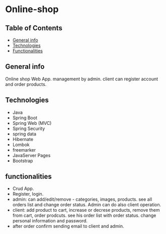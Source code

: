 # Online-shop

## Table of Contents

* [General info](#generalinfo)
* [Technologies](#technologies)
* [Functionalities](#functionalities)

## General info

Online shop Web App. management by admin. client can register account and order products.

## Technologies
* Java
* Spring Boot
* Spring Web (MVC)
* Spring Security
* spring data 
* Hibernate
* Lombok
* freemarker
* JavaServer Pages
* Bootstrap

## functionalities 
* Crud App.
* Register, login.
* admin: can add/edit/remove - categories, images, products.
 see all orders list and change order status. Admin can do also client operation.
* client: add product to cart, increase or decrese products, remove them from cart, order prodcuts.
 see his order list with order status. change personal information and password.
* after order confirm sending email to client and admin.
